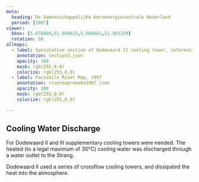 ```yaml
---
meta:
  heading: De Gemeenschappelijke Kernenergiecentrale Nederland
  period: [1997]
viewer:
  bbox: [5.678804,51.899615,5.684661,51.903229]
  rotation: 50
allmaps:
  - label: Speculative section of Dodewaard II cooling tower, information brochure of GKN (2004), 2023. 297 x 105 mm, Scale 1:1,000. The Berlage.
    annotation: section3.json
    opacity: 100
    mask: rgb(255,0,0)
    colorize: rgb(255,0,0)
  - label: Facsimile River Map, 1997
    annotation: rivermapremake1997.json
    opacity: 100
    mask: rgb(255,0,0)
    colorize: rgb(255,0,0)

---
```


## Cooling Water Discharge

For Dodewaard II and III supplementary cooling towers were needed. The heated (to a legal maximum of 30°C) cooling water was discharged through a water outlet to the Strang.

Dodewaard II used a series of crossflow cooling towers, and dissipated the heat into the atmosphere.
